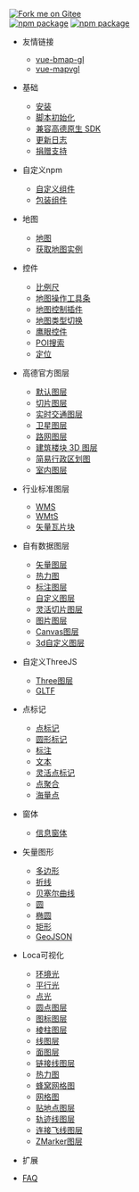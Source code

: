 [![Fork me on Gitee](https://gitee.com/guyangyang/vue-amap/widgets/widget_3.svg)](https://gitee.com/guyangyang/vue-amap)<br/>
[![npm package](https://img.shields.io/npm/v/@vuemap/vue-amap.svg)](https://www.npmjs.org/package/@vuemap/vue-amap)
[![npm package](https://img.shields.io/static/v1?label=更新日期&message=2022-07-10&color=green)](https://www.npmjs.org/package/@vuemap/vue-amap)
- 友情链接
  - [vue-bmap-gl](https://docs.guyixi.cn/vue-bmap-gl/)
  - [vue-mapvgl](https://docs.guyixi.cn/vue-mapvgl/)
- 基础
  - [安装](zh-cn/introduction/install)
  - [脚本初始化](zh-cn/introduction/init)
  - [兼容高德原生 SDK](zh-cn/introduction/compatible)
  - [更新日志](https://gitee.com/guyangyang/vue-amap/blob/vue2/CHANGELOG.md)
  - [捐赠支持](zh-cn/other/donation.md)
- 自定义npm
  - [自定义组件](zh-cn/ext/custom-component.md)
  - [包装组件](zh-cn/ext/folder-component.md)
- 地图
  - [地图](zh-cn/base/amap)
  - [获取地图实例](zh-cn/base/get-bmap-instance.md)
- 控件
  - [比例尺](zh-cn/control/scale.md)
  - [地图操作工具条](zh-cn/control/tool-bar.md)
  - [地图控制插件](zh-cn/control/control-bar.md)
  - [地图类型切换](zh-cn/control/map-type.md)
  - [鹰眼控件](zh-cn/control/hawk-eye.md)
  - [POI搜索](zh-cn/control/search-box.md)
  - [定位](zh-cn/control/geolocation.md)
- 高德官方图层
  - [默认图层](zh-cn/layer/official/default-layer.md)
  - [切片图层](zh-cn/layer/official/tile-layer.md)
  - [实时交通图层](zh-cn/layer/official/traffic.md)
  - [卫星图层](zh-cn/layer/official/satellite.md)
  - [路网图层](zh-cn/layer/official/roadNet.md)
  - [建筑楼块 3D 图层](zh-cn/layer/official/buildings.md)
  - [简易行政区划图](zh-cn/layer/official/district-layer.md)
  - [室内图层](zh-cn/layer/official/indoor-map.md)
- 行业标准图层
  - [WMS](zh-cn/layer/standard/wms.md)
  - [WMtS](zh-cn/layer/standard/wmts.md)
  - [矢量瓦片块](zh-cn/layer/standard/mapbox-vector-tile-layer.md)
- 自有数据图层
  - [矢量图层](zh-cn/layer/data/vector.md)
  - [热力图](zh-cn/layer/data/heat-map.md)
  - [标注图层](zh-cn/layer/data/labels.md)
  - [自定义图层](zh-cn/layer/data/custom.md)
  - [灵活切片图层](zh-cn/layer/data/flexible.md)
  - [图片图层](zh-cn/layer/data/image.md)
  - [Canvas图层](zh-cn/layer/data/canvas.md)
  - [3d自定义图层](zh-cn/layer/data/gl-custom.md)
- 自定义ThreeJS
  - [Three图层](zh-cn/threejs/three-layer.md)
  - [GLTF](zh-cn/threejs/gltf.md)
- 点标记
  - [点标记](zh-cn/marker/marker.md)
  - [圆形标记](zh-cn/marker/circle-marker.md)
  - [标注](zh-cn/marker/label-marker.md)
  - [文本](zh-cn/marker/text.md)
  - [灵活点标记](zh-cn/marker/elastic-marker.md)
  - [点聚合](zh-cn/marker/marker-cluster.md)
  - [海量点](zh-cn/marker/mass-marks.md)
- 窗体
  - [信息窗体](zh-cn/windows/info-window)
- 矢量图形
  - [多边形](zh-cn/vector/polygon.md)
  - [折线](zh-cn/vector/polyline.md)
  - [贝塞尔曲线](zh-cn/vector/bezier-curve.md)
  - [圆](zh-cn/vector/circle.md)
  - [椭圆](zh-cn/vector/ellipse.md)
  - [矩形](zh-cn/vector/rectangle.md)
  - [GeoJSON](zh-cn/vector/geojson.md)
- Loca可视化
  - [环境光](zh-cn/loca/ambient-light.md)
  - [平行光](zh-cn/loca/directional-light.md)
  - [点光](zh-cn/loca/point-light.md)
  - [圆点图层](zh-cn/loca/point-layer.md)
  - [图标图层](zh-cn/loca/icon-layer.md)
  - [棱柱图层](zh-cn/loca/prism-layer.md)
  - [线图层](zh-cn/loca/line-layer.md)
  - [面图层](zh-cn/loca/polygon-layer.md)
  - [链接线图层](zh-cn/loca/link-layer.md)
  - [热力图](zh-cn/loca/heatmap-layer.md)
  - [蜂窝网格图](zh-cn/loca/hexagon-layer.md)
  - [网格图](zh-cn/loca/grid-layer.md)
  - [贴地点图层](zh-cn/loca/scatter-layer.md)
  - [轨迹线图层](zh-cn/loca/pulse-line-layer.md)
  - [连接飞线图层](zh-cn/loca/pulse-link-layer.md)
  - [ZMarker图层](zh-cn/loca/z-marker-layer.md)
- 扩展
  
- [FAQ](zh-cn/faq.md)
